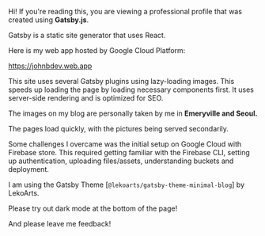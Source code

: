 Hi! If you're reading this, you are viewing a professional profile that was created using **Gatsby.js**.

Gatsby is a static site generator that uses React.

Here is my web app hosted by Google Cloud Platform:

https://johnbdev.web.app

This site uses several Gatsby plugins using lazy-loading images. This speeds up loading the page by loading necessary components first. It uses server-side rendering and is optimized for SEO. 

The images on my blog are personally taken by me in <b>Emeryville and Seoul.</b> 

The pages load quickly, with the pictures being served secondarily.

Some challenges I overcame was the initial setup on Google Cloud with Firebase store. This required getting familiar with the Firebase CLI, setting up authentication, uploading files/assets, understanding buckets and deployment. 

I am using the Gatsby Theme [`@lekoarts/gatsby-theme-minimal-blog`] by LekoArts.

Please try out dark mode at the bottom of the page!

And please leave me feedback!
